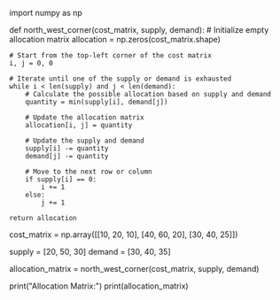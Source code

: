 import numpy as np

def north_west_corner(cost_matrix, supply, demand):
    # Initialize empty allocation matrix
    allocation = np.zeros(cost_matrix.shape)

    # Start from the top-left corner of the cost matrix
    i, j = 0, 0

    # Iterate until one of the supply or demand is exhausted
    while i < len(supply) and j < len(demand):
        # Calculate the possible allocation based on supply and demand
        quantity = min(supply[i], demand[j])

        # Update the allocation matrix
        allocation[i, j] = quantity

        # Update the supply and demand
        supply[i] -= quantity
        demand[j] -= quantity

        # Move to the next row or column
        if supply[i] == 0:
            i += 1
        else:
            j += 1

    return allocation

cost_matrix = np.array([[10, 20, 10],
                       [40, 60, 20],
                       [30, 40, 25]])

supply = [20, 50, 30]
demand = [30, 40, 35]

allocation_matrix = north_west_corner(cost_matrix, supply, demand)

print("Allocation Matrix:")
print(allocation_matrix)
